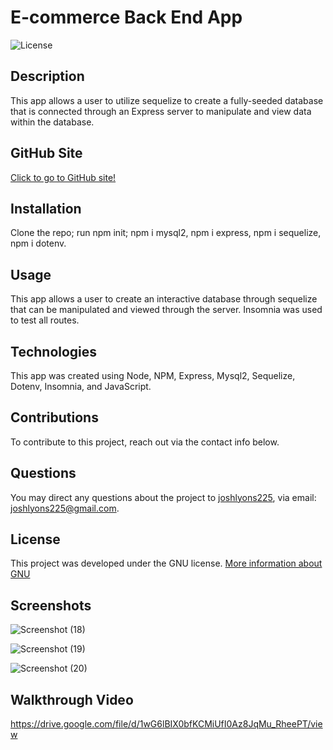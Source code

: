 # E-commerce Back End App

![License](https://img.shields.io/badge/License-GNU-brightgreen)

## Description

This app allows a user to utilize sequelize to create a fully-seeded database that is connected through an Express server to manipulate and view data within the database.

## GitHub Site

[Click to go to GitHub site!](https://github.com/joshlyons225/sequelize-furry-banana)

## Installation

Clone the repo; run npm init; npm i mysql2, npm i express, npm i sequelize, npm i dotenv.

## Usage

This app allows a user to create an interactive database through sequelize that can be manipulated and viewed through the server. Insomnia was used to test all routes.

## Technologies

This app was created using Node, NPM, Express, Mysql2, Sequelize, Dotenv, Insomnia, and JavaScript.

## Contributions

To contribute to this project, reach out via the contact info below.

## Questions

You may direct any questions about the project to [joshlyons225](https://github.com/joshlyons225), via email: [joshlyons225@gmail.com](mailto:joshlyons225@gmail.com).

## License

This project was developed under the GNU license.
[More information about GNU](https://opensource.org/licenses/GNU)

## Screenshots

![Screenshot (18)](https://user-images.githubusercontent.com/95392565/158502828-0087519f-5e61-4d6e-be8e-c457118a6c43.png)

![Screenshot (19)](https://user-images.githubusercontent.com/95392565/158502832-8a6f5dd7-760c-439f-87db-c6fc3f2b3954.png)

![Screenshot (20)](https://user-images.githubusercontent.com/95392565/158502839-c878ce79-2f91-4360-b51c-628a61a82f67.png)

## Walkthrough Video

https://drive.google.com/file/d/1wG6lBIX0bfKCMiUfI0Az8JqMu_RheePT/view
